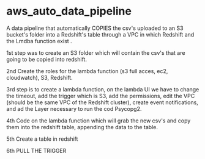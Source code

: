 # aws_auto_data_pipeline

A data pipeline that automatically COPIES the csv's uploaded to an S3 bucket's folder into a Redshift's table through a VPC in which Redshift and the Lmdba function exist  .

1st step was to create an S3 folder which will contain the csv's that are going to be copied into redshift.

2nd Create the roles for the lambda function (s3 full acces, ec2, cloudwatch), S3, Redshift.

3rd step is to create a lambda function, on the lambda UI we have to change the timeout, add the trigger which is S3, add the permissions, edit the VPC (should be the same VPC of the Redshift cluster), create event notifications, and ad the Layer necessary to run the cod Psycopg2.

4th Code on the lambda function which will grab the new csv's and copy them into the redshift table, appending the data to the table.

5th Create a table in redshift

6th PULL THE TRIGGER


